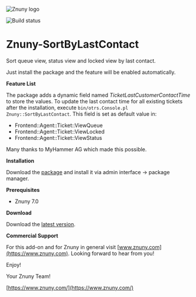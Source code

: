 ![Znuny logo](https://www.znuny.com/assets/images/logo_small.png)

![Build status](https://badge.proxy.znuny.com/Znuny4OTRS-SortByLastContact/rel-7_0)

Znuny-SortByLastContact
=======================

Sort queue view, status view and locked view by last contact.

Just install the package and the feature will be enabled automatically.

**Feature List**

The package adds a dynamic field named *TicketLastCustomerContactTime* to store the values.
To update the last contact time for all existing tickets after the installation, execute `bin/otrs.Console.pl Znuny::SortByLastContact`.
This field is set as default value in:
* Frontend::Agent::Ticket::ViewQueue
* Frontend::Agent::Ticket::ViewLocked
* Frontend::Agent::Ticket::ViewStatus

Many thanks to MyHammer AG which made this possible.

**Installation**

Download the [package](https://addons.znuny.com/api/addon_repos/public/2373/latest) and install it via admin interface -> package manager.

**Prerequisites**

- Znuny 7.0

**Download**

Download the [latest version](https://addons.znuny.com/api/addon_repos/public/2373/latest).

**Commercial Support**

For this add-on and for Znuny in general visit [www.znuny.com](https://www.znuny.com). Looking forward to hear from you!

Enjoy!

Your Znuny Team!

[https://www.znuny.com/](https://www.znuny.com/)

